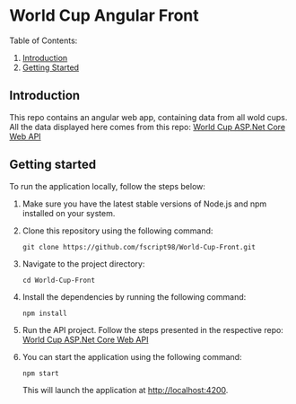 # World Cup Angular Front

Table of Contents:

1. [Introduction](#introduction)
2. [Getting Started](#Gettingstarted)

## Introduction
This repo contains an angular web app, containing data from all wold cups. All the data displayed here comes from this repo: [World Cup ASP.Net Core Web API](https://github.com/fscript98/World-Cup-Linq)

## Getting started

To run the application locally, follow the steps below:

1. Make sure you have the latest stable versions of Node.js and npm installed on your system.
2. Clone this repository using the following command:

   ```
   git clone https://github.com/fscript98/World-Cup-Front.git
   ```

3. Navigate to the project directory:

   ```
   cd World-Cup-Front
   ```

4. Install the dependencies by running the following command:

   ```
   npm install
   ```

5. Run the API project. Follow the steps presented in the respective repo: [World Cup ASP.Net Core Web API](https://github.com/fscript98/World-Cup-Linq)

5. You can start the application using the following command:

   ```
   npm start
   ```

   This will launch the application at [http://localhost:4200](http://localhost:4200).
